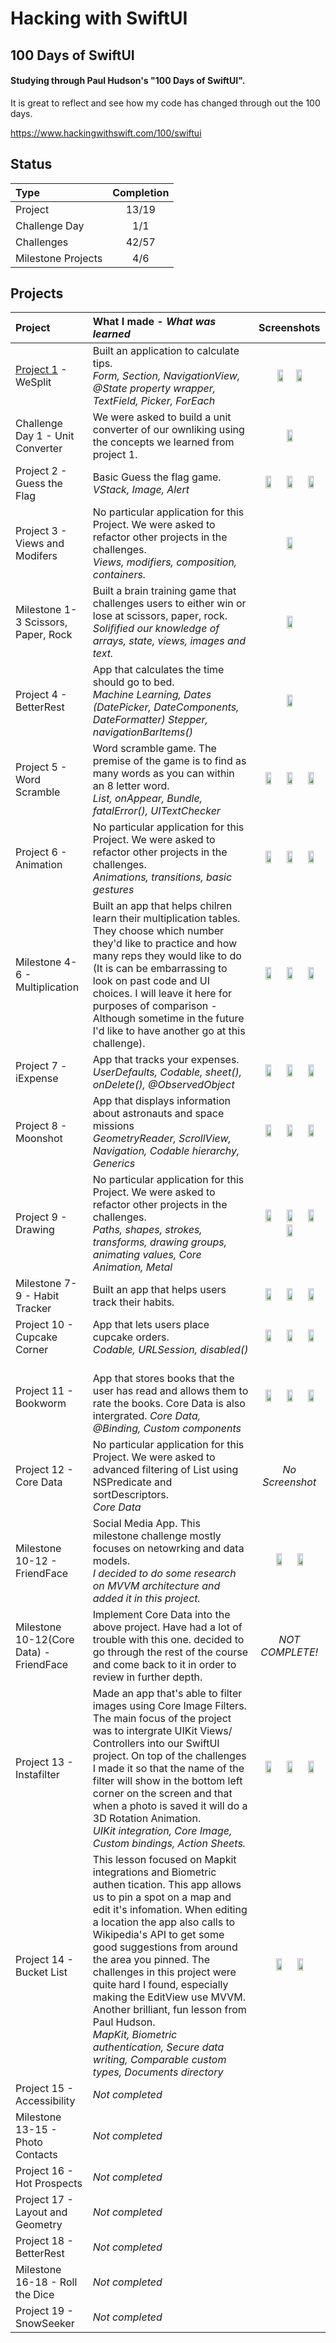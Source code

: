 # Hacking with SwiftUI

## 100 Days of SwiftUI

#### Studying through Paul Hudson's "100 Days of SwiftUI". 
It is great to reflect and see how my code has changed through out the 100 days. 

https://www.hackingwithswift.com/100/swiftui

## Status

| Type               | Completion |
| :----------------- | :--------: |
| Project            |   13/19    |
| Challenge Day      |    1/1     |
| Challenges         |   42/57    |
| Milestone Projects |    4/6     |

## Projects

| Project                                 | What I made - *What was learned*  | Screenshots |
| :-- | :-- | :--: |
| [Project 1](01_Project1) - WeSplit                   | Built an application to calculate tips. <br> _Form, Section, NavigationView, @State property wrapper, TextField, Picker, ForEach_ </br> | <img src="https://github.com/thompson-dean/100-Days-of-SwiftUI/blob/main/01_Project1/screenshots/screen01.png" width=30% height=30%><img src="https://github.com/thompson-dean/100-Days-of-SwiftUI/blob/main/01_Project1/screenshots/screen02.png" width=30% height=30%> |
| Challenge Day 1 - Unit Converter        | We were asked to build a unit converter of our ownliking using the concepts we learned from project 1. | <img src="https://github.com/thompson-dean/100-Days-of-SwiftUI/blob/main/02_Project1Challenge/screenshots/screen01.png" width=30% height=30%> |
| Project 2 - Guess the Flag  | Basic Guess the flag game. <br> _VStack, Image, Alert_ </br>  | <img src="https://github.com/thompson-dean/100-Days-of-SwiftUI/blob/main/03_Project2/screenshots/screen01.png" width=30% height=30%> <img src="https://github.com/thompson-dean/100-Days-of-SwiftUI/blob/main/03_Project2/screenshots/screen02.png" width=30% height=30%> <img src="https://github.com/thompson-dean/100-Days-of-SwiftUI/blob/main/03_Project2/screenshots/screen03.png" width=30% height=30%>|
| Project 3 - Views and Modifers  | No particular application for this Project. We were asked to refactor other projects in the challenges. <br> _Views, modifiers, composition, containers._ </br>  | <img src="https://github.com/thompson-dean/100-Days-of-SwiftUI/blob/main/04_Project3/screenshots/screen01.png" width=30% height=30%> |
| Milestone 1-3 Scissors, Paper, Rock     | Built a brain training game that challenges users to either win or lose at scissors, paper, rock. <br> _Solifified our knowledge of arrays, state, views, images and text._</br>  | <img src="https://github.com/thompson-dean/100-Days-of-SwiftUI/blob/main/05_Milestone1-3/screenshots/screen01.png" width=30% height=30%> |
| Project 4 - BetterRest  | App that calculates the time should go to bed. <br>_Machine Learning, Dates (DatePicker, DateComponents, DateFormatter) Stepper, navigationBarItems()_ </br>  | <img src="https://github.com/thompson-dean/100-Days-of-SwiftUI/blob/main/06_Project 4/screenshots/screen01.png" width=30% height=30%> |
| Project 5 - Word Scramble   | Word scramble game. The premise of the game is to find as many words as you can within an 8 letter word.<br> _List, onAppear, Bundle, fatalError(), UITextChecker_ </br>   | <img src="https://github.com/thompson-dean/100-Days-of-SwiftUI/blob/main/07_Project 5/screenshots/screen01.png" width=30% height=30%> <img src="https://github.com/thompson-dean/100-Days-of-SwiftUI/blob/main/07_Project 5/screenshots/screen02.png" width=30% height=30%> <img src="https://github.com/thompson-dean/100-Days-of-SwiftUI/blob/main/07_Project 5/screenshots/screen03.png" width=30% height=30%> |
| Project 6 - Animation                   | No particular application for this Project. We were asked to refactor other projects in the challenges. <br>_Animations, transitions, basic gestures_ </br> | <img src="https://github.com/thompson-dean/100-Days-of-SwiftUI/blob/main/08_Project6/screenshots/screen01.png" width=30% height=30%> <img src="https://github.com/thompson-dean/100-Days-of-SwiftUI/blob/main/08_Project6/screenshots/screen02.png" width=30% height=30%> <img src="https://github.com/thompson-dean/100-Days-of-SwiftUI/blob/main/08_Project6/screenshots/screen03.png" width=30% height=30%> |
| Milestone 4-6 - Multiplication          | Built an app that helps chilren learn their multiplication tables. They choose which number they'd like to practice and how many reps they would like to do (It is can be embarrassing to look on past code and UI choices. I will leave it here for purposes of comparison - Although sometime in the future I'd like to have another go at this challenge). | <img src="https://github.com/thompson-dean/100-Days-of-SwiftUI/blob/main/09_Milestone4-6/screenshots/screen01.png" width=30% height=30%> <img src="https://github.com/thompson-dean/100-Days-of-SwiftUI/blob/main/09_Milestone4-6/screenshots/screen02.png" width=30% height=30%> <img src="https://github.com/thompson-dean/100-Days-of-SwiftUI/blob/main/09_Milestone4-6/screenshots/screen03.png" width=30% height=30%> |
| Project 7 - iExpense                    | App that tracks your expenses. <br>_UserDefaults, Codable, sheet(), onDelete(), @ObservedObject_ </br>    | <img src="https://github.com/thompson-dean/100-Days-of-SwiftUI/blob/main/10_Project7/screenshots/screen01.png" width=30% height=30%> <img src="https://github.com/thompson-dean/100-Days-of-SwiftUI/blob/main/10_Project7/screenshots/screen02.png" width=30% height=30%> <img src="https://github.com/thompson-dean/100-Days-of-SwiftUI/blob/main/10_Project7/screenshots/screen03.png" width=30% height=30%> |
| Project 8 - Moonshot                    | App that displays information about astronauts and space missions<br> _GeometryReader, ScrollView, Navigation, Codable hierarchy, Generics_ </br> | <img src="https://github.com/thompson-dean/100-Days-of-SwiftUI/blob/main/11_Project8/screenshots/screen01.png" width=30% height=30%> <img src="https://github.com/thompson-dean/100-Days-of-SwiftUI/blob/main/11_Project8/screenshots/screen02.png" width=30% height=30%> <img src="https://github.com/thompson-dean/100-Days-of-SwiftUI/blob/main/11_Project8/screenshots/screen03.png" width=30% height=30%> |
| Project 9 - Drawing                     | No particular application for this Project. We were asked to refactor other projects in the challenges. <br>_Paths, shapes, strokes, transforms, drawing groups, animating values, Core Animation, Metal_ </br>   | <img src="https://github.com/thompson-dean/100-Days-of-SwiftUI/blob/main/12_Project9/screenshots/screen01.png" width=30% height=30%> <img src="https://github.com/thompson-dean/100-Days-of-SwiftUI/blob/main/12_Project9/screenshots/screen02.png" width=30% height=30%> <img src="https://github.com/thompson-dean/100-Days-of-SwiftUI/blob/main/12_Project9/screenshots/screen03.png" width=30% height=30%> <img src="https://github.com/thompson-dean/100-Days-of-SwiftUI/blob/main/12_Project9/screenshots/screen04.png" width=30% height=30%>|
| Milestone 7-9 - Habit Tracker           | Built an app that helps users track their habits. | <img src="https://github.com/thompson-dean/100-Days-of-SwiftUI/blob/main/13_Milestone7-9/screenshots/screen01.png" width=30% height=30%> <img src="https://github.com/thompson-dean/100-Days-of-SwiftUI/blob/main/13_Milestone7-9/screenshots/screen02.png" width=30% height=30%> <img src="https://github.com/thompson-dean/100-Days-of-SwiftUI/blob/main/13_Milestone7-9/screenshots/screen03.png" width=30% height=30%> |
| Project 10 - Cupcake Corner             | App that lets users place cupcake orders. <br> _Codable, URLSession, disabled()_ </br>  | <img src="https://github.com/thompson-dean/100-Days-of-SwiftUI/blob/main/14_Project10/screenshots/screen01.png" width=30% height=30%> <img src="https://github.com/thompson-dean/100-Days-of-SwiftUI/blob/main/14_Project10/screenshots/screen02.png" width=30% height=30%> <img src="https://github.com/thompson-dean/100-Days-of-SwiftUI/blob/main/14_Project10/screenshots/screen03.png" width=30% height=30%> |
| Project 11 - Bookworm                   | <br> App that stores books that the user has read and allows them to rate the books. Core Data is also intergrated. _Core Data, @Binding, Custom components_ </br> | <img src="https://github.com/thompson-dean/100-Days-of-SwiftUI/blob/main/15_Project11/screenshots/screen01.png" width=30% height=30%> <img src="https://github.com/thompson-dean/100-Days-of-SwiftUI/blob/main/15_Project11/screenshots/screen02.png" width=30% height=30%> <img src="https://github.com/thompson-dean/100-Days-of-SwiftUI/blob/main/15_Project11/screenshots/screen03.png" width=30% height=30%> |
| Project 12 - Core Data                  | No particular application for this Project. We were asked to advanced filtering of List using NSPredicate and sortDescriptors. <br>_Core Data_ </br>                                                                                                                       | *No Screenshot* |
| Milestone 10-12 - FriendFace            | Social Media App. This milestone challenge mostly focuses on netowrking and data models. <br> _I decided to do some research on MVVM architecture and added it in this project._ </br>                                                                                     | <img src="https://github.com/thompson-dean/100-Days-of-SwiftUI/blob/main/17_Milestone10-12/screenshots/screen01.png" width=30% height=30%> <img src="https://github.com/thompson-dean/100-Days-of-SwiftUI/blob/main/17_Milestone10-12/screenshots/screen02.png" width=30% height=30%> |
| Milestone 10-12(Core Data) - FriendFace | Implement Core Data into the above project. Have had a lot of trouble with this one. decided to go through the rest of the course and come back to it in order to review in further depth.                                                                                                                                                                                                                                                | *NOT COMPLETE!*|
| Project 13 - Instafilter                | Made an app that's able to filter images using Core Image Filters. The main focus of the project was to intergrate UIKit Views/ Controllers into our SwiftUI project. On top of the challenges I made it so that the name of the filter will show in the bottom left corner on the screen and that when a photo is saved it will do a 3D Rotation Animation. <br> _UIKit integration, Core Image, Custom bindings, Action Sheets._                                                                                                                                                                                                                                                            |<img src="https://github.com/thompson-dean/100-Days-of-SwiftUI/blob/main/18_Project13/screenshots/screen01.png" width=30% height=30%> <img src="https://github.com/thompson-dean/100-Days-of-SwiftUI/blob/main/18_Project13/screenshots/screen02.png" width=30% height=30%> <img src="https://github.com/thompson-dean/100-Days-of-SwiftUI/blob/main/18_Project13/screenshots/screen03.png" width=30% height=30%>|
| Project 14 - Bucket List                | This lesson focused on Mapkit integrations and Biometric authen tication. This app allows us to pin a spot on a map and edit it's infomation. When editing a location the app also calls to Wikipedia's API to get some good suggestions from around the area you pinned. The challenges in this project were quite hard I found, especially making the EditView use MVVM. Another brilliant, fun lesson from Paul Hudson. <br> _MapKit, Biometric authentication, Secure data writing, Comparable custom types, Documents directory_  | <img src="https://github.com/thompson-dean/100-Days-of-SwiftUI/blob/main/19_Project14/screenshots/screen01.png" width=30% height=30%> <img src="https://github.com/thompson-dean/100-Days-of-SwiftUI/blob/main/19_Project14/screenshots/screen02.png" width=30% height=30%>|
| Project 15 - Accessibility              | _Not completed_                                                                                                                                                                                                                                                            | |
| Milestone 13-15 - Photo Contacts        | _Not completed_                                                                                                                                                                                                                                                            | |
| Project 16 - Hot Prospects              | _Not completed_                                                                                                                                                                                                                                                            | |
| Project 17 - Layout and Geometry        | _Not completed_                                                                                                                                                                                                                                                            | |
| Project 18 - BetterRest                 | _Not completed_                                                                                                                                                                                                                                                            | |
| Milestone 16-18 - Roll the Dice         | _Not completed_                                                                                                                                                                                                                                                            | |
| Project 19 - SnowSeeker                 | _Not completed_                                                                                                                                                                                                                                                            | |

